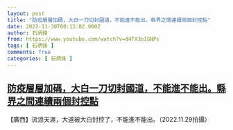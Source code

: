 ```yaml
---
layout: post
title: "防疫層層加碼，大白一刀切封國道，不能進不能出。縣界之間連續兩個封控點"
date: 2022-11-30T00:13:02.000Z
author: 石炳鋒
from: https://www.youtube.com/watch?v=d4TX3oIGNPs
tags: [ 石炳锋 ]
comments: True
categories: [ 石炳锋 ]
---
```

<!--1669767182000-->
[防疫層層加碼，大白一刀切封國道，不能進不能出。縣界之間連續兩個封控點](https://www.youtube.com/watch?v=d4TX3oIGNPs)
------

<div>
【廣西】流浪天涯，大道被大白封控了，不能進不能出。（2022.11.29拍攝）
</div>
